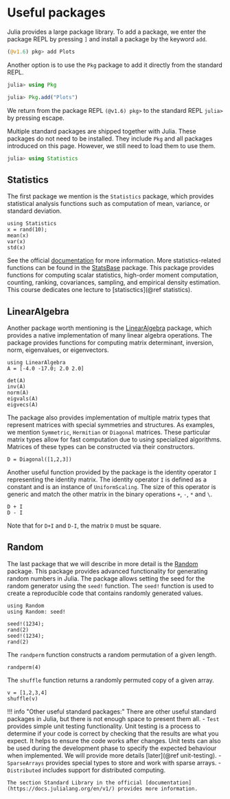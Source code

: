 # Useful packages

Julia provides a large package library. To add a package, we enter the package REPL by pressing `]` and install a package by the keyword `add`.

```julia
(@v1.6) pkg> add Plots
```

Another option is to use the `Pkg` package to add it directly from the standard REPL.

```julia
julia> using Pkg

julia> Pkg.add("Plots")
```

We return from the package REPL `(@v1.6) pkg>` to the standard REPL `julia>` by pressing escape.

Multiple standard packages are shipped together with Julia. These packages do not need to be installed. They include `Pkg` and all packages introduced on this page. However, we still need to load them to use them.

```julia
julia> using Statistics
```

## Statistics

The first package we mention is the `Statistics` package, which provides statistical analysis functions such as computation of mean, variance, or standard deviation.

```@repl
using Statistics
x = rand(10);
mean(x)
var(x)
std(x)
```

See the official [documentation](https://docs.julialang.org/en/v1/stdlib/Statistics/) for more information. More statistics-related functions can be found in the [StatsBase](https://juliastats.org/StatsBase.jl/stable/) package. This package provides functions for computing scalar statistics, high-order moment computation, counting, ranking, covariances, sampling, and empirical density estimation. This course dedicates one lecture to [statisctics](@ref statistics).

## LinearAlgebra

Another package worth mentioning is the [LinearAlgebra](https://docs.julialang.org/en/v1/stdlib/LinearAlgebra/) package, which provides a native implementation of many linear algebra operations. The package provides functions for computing matrix determinant, inversion, norm, eigenvalues, or eigenvectors.

```@repl lingebra
using LinearAlgebra
A = [-4.0 -17.0; 2.0 2.0]

det(A)
inv(A)
norm(A)
eigvals(A)
eigvecs(A)
```

The package also provides implementation of multiple matrix types that represent matrices with special symmetries and structures. As examples, we mention `Symmetric`, `Hermitian` or `Diagonal` matrices. These particular matrix types allow for fast computation due to using specialized algorithms. Matrices of these types can be constructed via their constructors.

```@repl lingebra
D = Diagonal([1,2,3])
```

Another useful function provided by the package is the identity operator `I` representing the identity matrix. The identity operator `I` is defined as a constant and is an instance of `UniformScaling`. The size of this operator is generic and match the other matrix in the binary operations `+`, `-`, `*` and `\`.

```@repl lingebra
D + I
D - I
```

Note that for `D+I` and `D-I`, the matrix `D` must be square.

## Random

The last package that we will describe in more detail is the [Random](https://docs.julialang.org/en/v1/stdlib/Random/) package. This package provides advanced functionality for generating random numbers in Julia. The package allows setting the seed for the random generator using the `seed!` function. The `seed!` function is used to create a reproducible code that contains randomly generated values.

```@repl rand
using Random
using Random: seed!

seed!(1234);
rand(2)
seed!(1234);
rand(2)
```

The `randperm` function constructs a random permutation of a given length.

```@repl rand
randperm(4)
```

The `shuffle` function returns a randomly permuted copy of a given array.

```@repl rand
v = [1,2,3,4]
shuffle(v)
```

!!! info "Other useful standard packages:"
    There are other useful standard packages in Julia, but there is not enough space to present them all.
    - `Test` provides simple unit testing functionality. Unit testing is a process to determine if your code is correct by checking that the results are what you expect. It helps to ensure the code works after changes. Unit tests can also be used during the development phase to specify the expected behaviour when implemented. We will provide more details [later](@ref unit-testing).
    - `SparseArrays` provides special types to store and work with sparse arrays.
    - `Distributed` includes support for distributed computing.

    The section Standard Library in the official [documentation](https://docs.julialang.org/en/v1/) provides more information.
